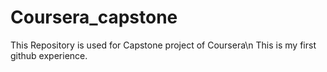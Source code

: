 # Coursera_capstone
This Repository is used for Capstone project of Coursera\n
This is my first github experience.

